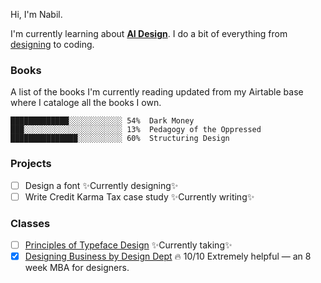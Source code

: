 Hi, I'm Nabil.

I'm currently learning about [**AI Design**](./AI_Design.md). I do a bit of everything from [designing](http://www.dribbble.com/nabil) to coding.

### Books

A list of the books I'm currently reading updated from my Airtable base where I cataloge all the books I own.
```text
█████████████░░░░░░░░░░░░ 54%  Dark Money 
███░░░░░░░░░░░░░░░░░░░░░░ 13%  Pedagogy of the Oppressed 
███████████████░░░░░░░░░░ 60%  Structuring Design 
```


### Projects

- [ ] Design a font ✨Currently designing✨
- [ ] Write Credit Karma Tax case study ✨Currently writing✨

### Classes

- [ ] [Principles of Typeface Design](http://coopertype.org/event/principles_of_typeface_design_sp21a) ✨Currently taking✨
- [x] [Designing Business by Design Dept](https://www.designdept.co/workshops/2021/biz-03) 🔥 10/10 Extremely helpful — an 8 week MBA for designers.
